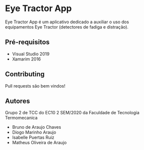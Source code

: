 # Eye Tractor App

Eye Tractor App é um aplicativo dedicado a auxiliar o uso dos equipamentos Eye Tractor (detectores de fadiga e distração).

## Pré-requisitos
- Visual Studio 2019
- Xamarim 2016


## Contributing
Pull requests são bem vindos!

## Autores
Grupo 2 de TCC do EC10 2 SEM/2020 da Faculdade de Tecnologia Termomecanica
- Bruno de Araujo Chaves
- Diogo Marinho Araujo
- Isabelle Puertas Ruiz
- Matheus Oliveira de Araujo
